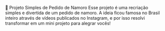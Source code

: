 💖 Projeto Simples de Pedido de Namoro
Esse projeto é uma recriação simples e divertida de um pedido de namoro.
A ideia ficou famosa no Brasil inteiro através de vídeos publicados no Instagram,
e por isso resolvi transformar em um mini projeto para alegrar vocês!
